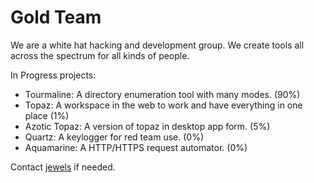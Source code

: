 # Gold Team
We are a white hat hacking and development group. We create tools all across the spectrum for all kinds of people.

In Progress projects:
- Tourmaline: A directory enumeration tool with many modes. (90%)
- Topaz: A workspace in the web to work and have everything in one place (1%)
- Azotic Topaz: A version of topaz in desktop app form. (5%)
- Quartz: A keylogger for red team use. (0%)
- Aquamarine: A HTTP/HTTPS request automator. (0%)

Contact [jewels](https://github.com/jewels86) if needed.
